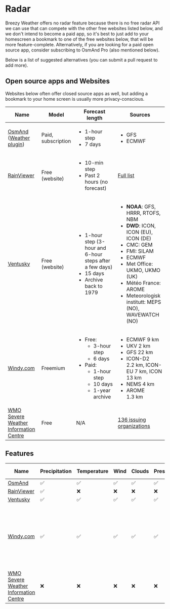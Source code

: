 # Radar

Breezy Weather offers no radar feature because there is no free radar API we can use that can compete with the other free websites listed below, and we don't intend to become a paid app, so it's best to just add to your homescreen a bookmark to one of the free websites below, that will be more feature-complete. Alternatively, if you are looking for a paid open source app, consider subscribing to OsmAnd Pro (also mentioned below).

Below is a list of suggested alternatives (you can submit a pull request to add more).


## Open source apps and Websites

Websites below often offer closed source apps as well, but adding a bookmark to your home screen is usually more privacy-conscious.

<table>
<thead>
    <tr>
        <th>Name</th>
        <th>Model</th>
        <th>Forecast length</th>
        <th>Sources</th>
    </tr>
</thead>
<tbody>
    <tr>
        <td><a href="https://osmand.net/">OsmAnd</a><br />(<a href="https://osmand.net/docs/user/plugins/weather/">Weather plugin</a>)</td>
        <td>Paid, subscription</td>
        <td>
            <ul>
                <li>1-hour step</li>
                <li>7 days</li>
            </ul>
        </td>
        <td>
            <ul>
                <li>GFS</li>
                <li>ECMWF</li>
            </ul>
        </td>
    </tr>
    <tr>
        <td><a href="https://www.rainviewer.com/weather-radar-map-live.html">RainViewer</a></td>
        <td>Free (website)</td>
        <td>
            <ul>
                <li>10-min step</li>
                <li>Past 2 hours (no forecast)</li>
            </ul>
        </td>
        <td>
            <a href="https://www.rainviewer.com/sources.html">Full list</a>
        </td>
    </tr>
    <tr>
        <td><a href="https://www.ventusky.com/">Ventusky</a></td>
        <td>Free (website)</td>
        <td>
            <ul>
                <li>1-hour step (3-hour and 6-hour steps after a few days)</li>
                <li>15 days</li>
                <li>Archive back to 1979</li>
            </ul>
        </td>
        <td>
            <ul>
                <li><strong>NOAA</strong>: GFS, HRRR, RTOFS, NBM</li>
                <li><strong>DWD</strong>: ICON, ICON (EU), ICON (DE)</li>
                <li>CMC: GEM</li>
                <li>FMI: SILAM</li>
                <li>ECMWF</li>
                <li>Met Office: UKMO, UKMO (UK)</li>
                <li>Météo France: AROME</li>
                <li>Meteorologisk institutt: MEPS (NO), WAVEWATCH (NO)</li>
            </ul>
        </td>
    </tr>
    <tr>
        <td><a href="https://www.windy.com/">Windy.com</a></td>
        <td>Freemium</td>
        <td>
            <ul>
                <li>Free:
                    <ul>
                        <li>3-hour step</li>
                        <li>6 days</li>
                    </ul>
                </li>
                <li>Paid:
                    <ul>
                        <li>1-hour step</li>
                        <li>10 days</li>
                        <li>1-year archive</li>
                    </ul>
                </li>
            </ul>
        </td>
        <td>
            <ul>
                <li>ECMWF 9 km</li>
                <li>UKV 2 km</li>
                <li>GFS 22 km</li>
                <li>ICON-D2 2.2 km, ICON-EU 7 km, ICON 13 km</li>
                <li>NEMS 4 km</li>
                <li>AROME 1.3 km</li>
            </ul>
        </td>
    </tr>
    <tr>
        <td><a href="https://severeweather.wmo.int/">WMO Severe Weather Information Centre</a></td>
        <td>Free</td>
        <td>N/A</td>
        <td><a href="https://severeweather.wmo.int/sources.html">136 issuing organizations</a></td>
    </tr>
</tbody>
</table>


## Features

| Name                                                                    | Precipitation | Temperature | Wind | Clouds | Pressure | Waves | Air quality | Other                                                                            |
|-------------------------------------------------------------------------|---------------|-------------|------|--------|----------|-------|-------------|----------------------------------------------------------------------------------|
| [OsmAnd](https://osmand.net/)                                           | ✅             | ✅           | ✅    | ✅      | ✅        | ❌     | ❌           |                                                                                  |
| [RainViewer](https://www.rainviewer.com/weather-radar-map-live.html)    | ✅             | ❌           | ❌    | ❌      | ❌        | ❌     | ❌           |                                                                                  |
| [Ventusky](https://www.ventusky.com/)                                   | ✅             | ✅           | ✅    | ✅      | ✅        | ✅     | ✅           |                                                                                  |
| [Windy.com](https://www.windy.com/)                                     | ✅             | ✅           | ✅    | ✅      | ✅        | ✅     | ✅           | Extreme forecast, Weather warnings, Outdoor map, Drought monitoring, Fire danger |
| [WMO Severe Weather Information Centre](https://severeweather.wmo.int/) | ❌             | ❌           | ❌    | ❌      | ❌        | ❌     | ❌           | Severe Weather                                                                   |
